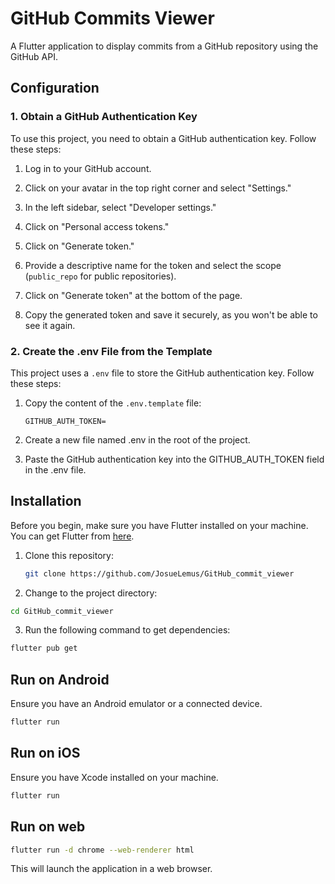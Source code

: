 # GitHub Commits Viewer

A Flutter application to display commits from a GitHub repository using the GitHub API.

## Configuration

### 1. Obtain a GitHub Authentication Key

To use this project, you need to obtain a GitHub authentication key. Follow these steps:

1. Log in to your GitHub account.

2. Click on your avatar in the top right corner and select "Settings."

3. In the left sidebar, select "Developer settings."

4. Click on "Personal access tokens."

5. Click on "Generate token."

6. Provide a descriptive name for the token and select the scope (`public_repo` for public repositories).

7. Click on "Generate token" at the bottom of the page.

8. Copy the generated token and save it securely, as you won't be able to see it again.

### 2. Create the .env File from the Template

This project uses a `.env` file to store the GitHub authentication key. Follow these steps:

1. Copy the content of the `.env.template` file:

   ```env
   GITHUB_AUTH_TOKEN=
   ```

2. Create a new file named .env in the root of the project.

3. Paste the GitHub authentication key into the GITHUB_AUTH_TOKEN field in the .env file.

## Installation

Before you begin, make sure you have Flutter installed on your machine. You can get Flutter from [here](https://flutter.dev/docs/get-started/install).

1. Clone this repository:

   ```bash
   git clone https://github.com/JosueLemus/GitHub_commit_viewer
   ```

2. Change to the project directory:

```bash
cd GitHub_commit_viewer
```

3. Run the following command to get dependencies:

```bash
flutter pub get
```

## Run on Android

Ensure you have an Android emulator or a connected device.

```bash
flutter run
```

## Run on iOS

Ensure you have Xcode installed on your machine.

```bash
flutter run
```

## Run on web

```bash
flutter run -d chrome --web-renderer html
```

This will launch the application in a web browser.
